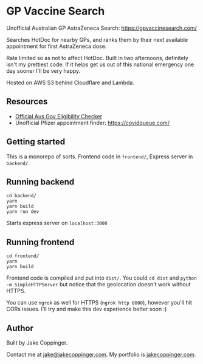 GP Vaccine Search
=================

Unofficial Australian GP AstraZeneca Search: https://gpvaccinesearch.com/

Searches HotDoc for nearby GPs, and ranks them by their next available appointment for first AstraZeneca dose.

Rate limited so as not to affect HotDoc.
Built in two afternoons, definitely isn't my prettiest code. If it helps get us out of this national emergency one day sooner I'll be very happy.

Hosted on AWS S3 behind Cloudflare and Lambda.

## Resources
- [Official Aus Gov Eligibility Checker](https://covid-vaccine.healthdirect.gov.au/eligibility?lang=en)
- Unofficial Pfizer appointment finder: https://covidqueue.com/

## Getting started

This is a monorepo of sorts. Frontend code in `frontend/`, Express server
in `backend/`.

## Running backend

```
cd backend/
yarn
yarn build
yarn run dev
```

Starts express server on `localhost:3000`

## Running frontend
```
cd frontend/
yarn
yarn build
```

Frontend code is compiled and put into `dist/`. You could `cd dist` and `python -m SimpleHTTPServer` but notice that the geolocation doesn't work without HTTPS.

You can use `ngrok` as well for HTTPS (`ngrok http 8000`), however you'll hit CORs issues. I'll try and make this dev experience better soon :)

## Author

Built by Jake Coppinger.

Contact me at [jake@jakecoppinger.com](mailto:jakecoppinger.com). My portfolio is [jakecoppinger.com](https://jakecoppinger.com).
